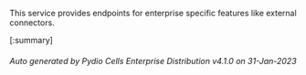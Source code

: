 






This service provides endpoints for enterprise specific features like external connectors.

[:summary]

###### Auto generated by Pydio Cells Enterprise Distribution v4.1.0 on 31-Jan-2023
